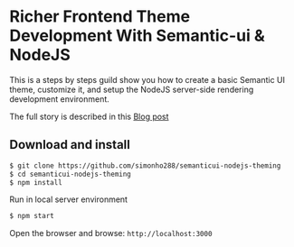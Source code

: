 # Richer Frontend Theme Development With Semantic-ui & NodeJS

This is a steps by steps guild show you how to create a basic Semantic UI theme, customize it, and setup the NodeJS server-side rendering development environment.

The full story is described in this [Blog post](https://blog.simonho.net/semanticui-nodejs-theming)

## Download and install

```bash
$ git clone https://github.com/simonho288/semanticui-nodejs-theming
$ cd semanticui-nodejs-theming
$ npm install
```

Run in local server environment
```bash
$ npm start
```

Open the browser and browse: `http://localhost:3000`
